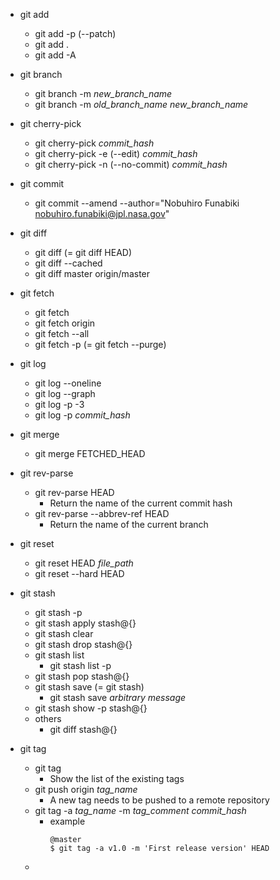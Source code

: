 - git add
  - git add -p (--patch)
  - git add .
  - git add -A

- git branch
  - git branch -m *new_branch_name*
  - git branch -m *old_branch_name* *new_branch_name*

- git cherry-pick
  - git cherry-pick *commit_hash*
  - git cherry-pick -e (--edit) *commit_hash*
  - git cherry-pick -n (--no-commit) *commit_hash*

- git commit
  - git commit --amend --author="Nobuhiro Funabiki <nobuhiro.funabiki@jpl.nasa.gov>"

- git diff
  - git diff (= git diff HEAD)
  - git diff --cached
  - git diff master origin/master

- git fetch
  - git fetch
  - git fetch origin
  - git fetch --all
  - git fetch -p (= git fetch --purge)

- git log
  - git log --oneline
  - git log --graph
  - git log -p -3
  - git log -p *commit_hash*

- git merge
  - git merge FETCHED_HEAD

- git rev-parse
  - git rev-parse HEAD
    - Return the name of the current commit hash
  - git rev-parse --abbrev-ref HEAD
    - Return the name of the current branch

- git reset
  - git reset HEAD *file_path*
  - git reset --hard HEAD

- git stash
  - git stash -p
  - git stash apply stash@{}
  - git stash clear
  - git stash drop stash@{}
  - git stash list
    - git stash list -p
  - git stash pop stash@{}
  - git stash save (= git stash)
    - git stash save *arbitrary message*
  - git stash show -p stash@{}
  - others
    - git diff stash@{}

- git tag
  - git tag
    - Show the list of the existing tags
  - git push origin *tag_name*
    - A new tag needs to be pushed to a remote repository
  - git tag -a *tag_name* -m *tag_comment* *commit_hash*
    - example
      ```
      @master
      $ git tag -a v1.0 -m 'First release version' HEAD
      ```
  - 
